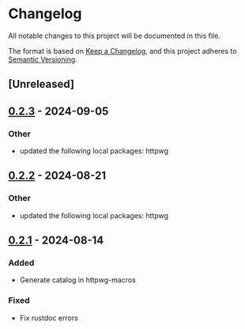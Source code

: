 # Changelog
All notable changes to this project will be documented in this file.

The format is based on [Keep a Changelog](https://keepachangelog.com/en/1.0.0/),
and this project adheres to [Semantic Versioning](https://semver.org/spec/v2.0.0.html).

## [Unreleased]

## [0.2.3](https://github.com/bearcove/loona/compare/httpwg-macros-v0.2.2...httpwg-macros-v0.2.3) - 2024-09-05

### Other
- updated the following local packages: httpwg

## [0.2.2](https://github.com/bearcove/loona/compare/httpwg-macros-v0.2.1...httpwg-macros-v0.2.2) - 2024-08-21

### Other
- updated the following local packages: httpwg

## [0.2.1](https://github.com/bearcove/loona/compare/httpwg-macros-v0.2.0...httpwg-macros-v0.2.1) - 2024-08-14

### Added
- Generate catalog in httpwg-macros

### Fixed
- Fix rustdoc errors
